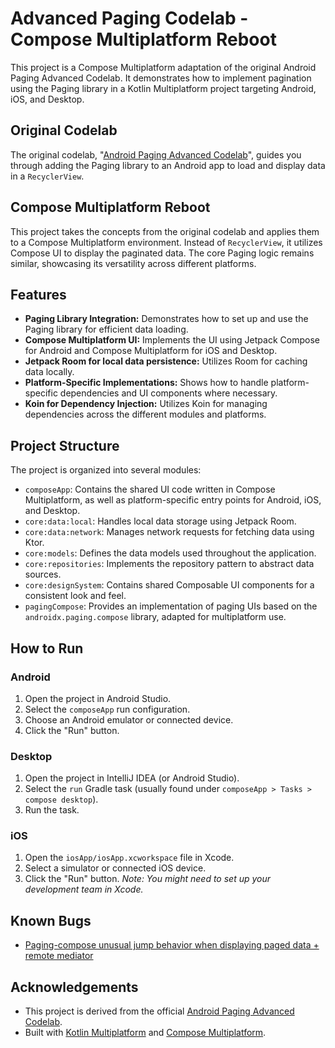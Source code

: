 # Advanced Paging Codelab - Compose Multiplatform Reboot

This project is a Compose Multiplatform adaptation of the original Android Paging Advanced Codelab. It demonstrates how to implement pagination using the Paging library in a Kotlin Multiplatform project targeting Android, iOS, and Desktop.

## Original Codelab

The original codelab, "[Android Paging Advanced Codelab](https://developer.android.com/codelabs/android-paging)", guides you through adding the Paging library to an Android app to load and display data in a `RecyclerView`.

## Compose Multiplatform Reboot

This project takes the concepts from the original codelab and applies them to a Compose Multiplatform environment. Instead of `RecyclerView`, it utilizes Compose UI to display the paginated data. The core Paging logic remains similar, showcasing its versatility across different platforms.

## Features

*   **Paging Library Integration:** Demonstrates how to set up and use the Paging library for efficient data loading.
*   **Compose Multiplatform UI:** Implements the UI using Jetpack Compose for Android and Compose Multiplatform for iOS and Desktop.
*   **Jetpack Room for local data persistence:** Utilizes Room for caching data locally.
*   **Platform-Specific Implementations:** Shows how to handle platform-specific dependencies and UI components where necessary.
*   **Koin for Dependency Injection:** Utilizes Koin for managing dependencies across the different modules and platforms.

## Project Structure

The project is organized into several modules:

*   `composeApp`: Contains the shared UI code written in Compose Multiplatform, as well as platform-specific entry points for Android, iOS, and Desktop.
*   `core:data:local`: Handles local data storage using Jetpack Room.
*   `core:data:network`: Manages network requests for fetching data using Ktor.
*   `core:models`: Defines the data models used throughout the application.
*   `core:repositories`: Implements the repository pattern to abstract data sources.
*   `core:designSystem`: Contains shared Composable UI components for a consistent look and feel.
*   `pagingCompose`: Provides an implementation of paging UIs based on the `androidx.paging.compose` library, adapted for multiplatform use.

## How to Run

### Android

1.  Open the project in Android Studio.
2.  Select the `composeApp` run configuration.
3.  Choose an Android emulator or connected device.
4.  Click the "Run" button.

### Desktop

1.  Open the project in IntelliJ IDEA (or Android Studio).
2.  Select the `run` Gradle task (usually found under `composeApp > Tasks > compose desktop`).
3.  Run the task.

### iOS

1.  Open the `iosApp/iosApp.xcworkspace` file in Xcode.
2.  Select a simulator or connected iOS device.
3.  Click the "Run" button.
    *Note: You might need to set up your development team in Xcode.*

## Known Bugs

*   [Paging-compose unusual jump behavior when displaying paged data + remote mediator](https://issuetracker.google.com/235319241)

## Acknowledgements

*   This project is derived from the official [Android Paging Advanced Codelab](https://developer.android.com/codelabs/android-paging).
*   Built with [Kotlin Multiplatform](https://kotlinlang.org/lp/multiplatform/) and [Compose Multiplatform](https://www.jetbrains.com/lp/compose-multiplatform/).
